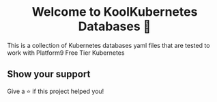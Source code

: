 <h1 align="center">Welcome to KoolKubernetes Databases 👋</h1>

This is a collection of Kubernetes databases yaml files that are tested to work with Platform9 Free Tier Kubernetes

## Show your support

Give a ⭐️ if this project helped you!

